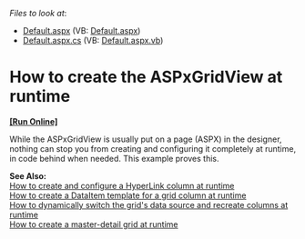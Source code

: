 <!-- default file list -->
*Files to look at*:

* [Default.aspx](./CS/Default.aspx) (VB: [Default.aspx](./VB/Default.aspx))
* [Default.aspx.cs](./CS/Default.aspx.cs) (VB: [Default.aspx.vb](./VB/Default.aspx.vb))
<!-- default file list end -->
# How to create the ASPxGridView at runtime
<!-- run online -->
**[[Run Online]](https://codecentral.devexpress.com/e321/)**
<!-- run online end -->


<p>While the ASPxGridView is usually put on a page (ASPX) in the designer, nothing can stop you from creating and configuring it completely at runtime, in code behind when needed. This example proves this.</p><p><strong>See Also:</strong><br />
<a href="https://www.devexpress.com/Support/Center/p/E308">How to create and configure a HyperLink column at runtime</a><br />
<a href="https://www.devexpress.com/Support/Center/p/E293">How to create a DataItem template for a grid column at runtime</a><br />
<a href="https://www.devexpress.com/Support/Center/p/E448">How to dynamically switch the grid's data source and recreate columns at runtime</a><br />
<a href="https://www.devexpress.com/Support/Center/p/E1141">How to create a master-detail grid at runtime</a></p>

<br/>


